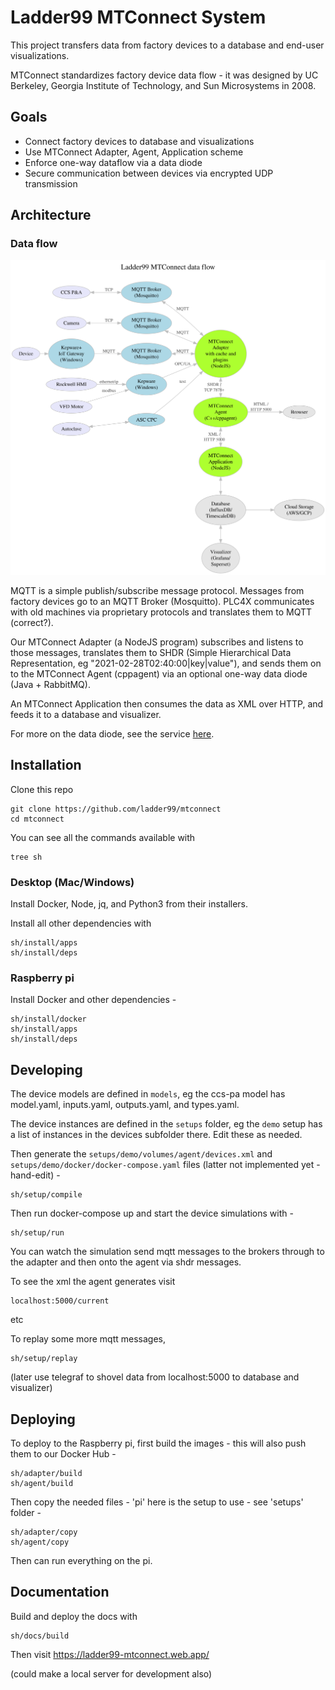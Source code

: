 # Ladder99 MTConnect System

This project transfers data from factory devices to a database and end-user visualizations. 

MTConnect standardizes factory device data flow - it was designed by UC Berkeley, Georgia Institute of Technology, and Sun Microsystems in 2008. 


## Goals

- Connect factory devices to database and visualizations
- Use MTConnect Adapter, Agent, Application scheme
- Enforce one-way dataflow via a data diode
- Secure communication between devices via encrypted UDP transmission


## Architecture

### Data flow

![arch](design/architecture.dot.svg)

MQTT is a simple publish/subscribe message protocol. Messages from factory devices go to an MQTT Broker (Mosquitto). PLC4X communicates with old machines via proprietary protocols and translates them to MQTT (correct?). 

Our MTConnect Adapter (a NodeJS program) subscribes and listens to those messages, translates them to SHDR (Simple Hierarchical Data Representation, eg "2021-02-28T02:40:00|key|value"), and sends them on to the MTConnect Agent (cppagent) via an optional one-way data diode (Java + RabbitMQ). 

An MTConnect Application then consumes the data as XML over HTTP, and feeds it to a database and visualizer. 

For more on the data diode, see the service [here](services/diode).


## Installation

Clone this repo

    git clone https://github.com/ladder99/mtconnect
    cd mtconnect

You can see all the commands available with

    tree sh

### Desktop (Mac/Windows)

Install Docker, Node, jq, and Python3 from their installers. 

Install all other dependencies with

    sh/install/apps
    sh/install/deps


### Raspberry pi

Install Docker and other dependencies -

    sh/install/docker
    sh/install/apps
    sh/install/deps


## Developing

The device models are defined in `models`, eg the ccs-pa model has model.yaml, inputs.yaml, outputs.yaml, and types.yaml. 

The device instances are defined in the `setups` folder, eg the `demo` setup has a list of instances in the devices subfolder there. Edit these as needed.

Then generate the `setups/demo/volumes/agent/devices.xml` and `setups/demo/docker/docker-compose.yaml` files (latter not implemented yet - hand-edit) -

    sh/setup/compile

Then run docker-compose up and start the device simulations with -

    sh/setup/run

You can watch the simulation send mqtt messages to the brokers through to the adapter and then onto the agent via shdr messages. 

To see the xml the agent generates visit

    localhost:5000/current

etc

To replay some more mqtt messages,

    sh/setup/replay

(later use telegraf to shovel data from localhost:5000 to database and visualizer)


## Deploying

To deploy to the Raspberry pi, first build the images - this will also push them to our Docker Hub - 

<!-- build-adapter -->
    sh/adapter/build
    sh/agent/build

Then copy the needed files - 'pi' here is the setup to use - see 'setups' folder -

    sh/adapter/copy
    sh/agent/copy

Then can run everything on the pi.


## Documentation

Build and deploy the docs with

    sh/docs/build

Then visit https://ladder99-mtconnect.web.app/

(could make a local server for development also)
